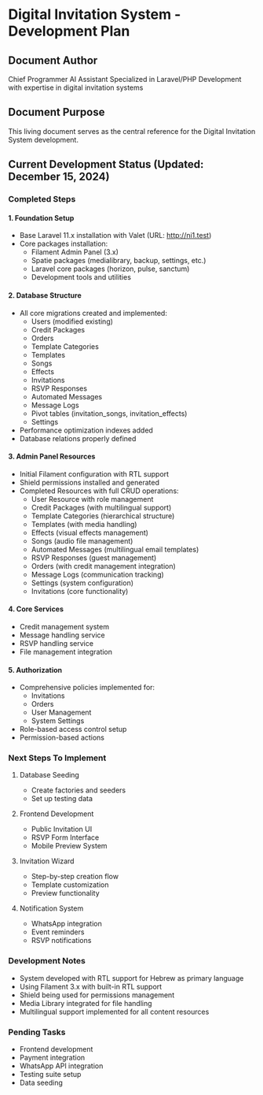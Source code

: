 # Digital Invitation System - Development Plan

## Document Author
Chief Programmer AI Assistant
Specialized in Laravel/PHP Development with expertise in digital invitation systems

## Document Purpose
This living document serves as the central reference for the Digital Invitation System development.

## Current Development Status (Updated: December 15, 2024)

### Completed Steps

#### 1. Foundation Setup
- Base Laravel 11.x installation with Valet (URL: http://ni1.test)
- Core packages installation:
  * Filament Admin Panel (3.x)
  * Spatie packages (medialibrary, backup, settings, etc.)
  * Laravel core packages (horizon, pulse, sanctum)
  * Development tools and utilities

#### 2. Database Structure
- All core migrations created and implemented:
  * Users (modified existing)
  * Credit Packages
  * Orders
  * Template Categories
  * Templates
  * Songs
  * Effects
  * Invitations
  * RSVP Responses
  * Automated Messages
  * Message Logs
  * Pivot tables (invitation_songs, invitation_effects)
  * Settings
- Performance optimization indexes added
- Database relations properly defined

#### 3. Admin Panel Resources
- Initial Filament configuration with RTL support
- Shield permissions installed and generated
- Completed Resources with full CRUD operations:
  * User Resource with role management
  * Credit Packages (with multilingual support)
  * Template Categories (hierarchical structure)
  * Templates (with media handling)
  * Effects (visual effects management)
  * Songs (audio file management)
  * Automated Messages (multilingual email templates)
  * RSVP Responses (guest management)
  * Orders (with credit management integration)
  * Message Logs (communication tracking)
  * Settings (system configuration)
  * Invitations (core functionality)

#### 4. Core Services
- Credit management system
- Message handling service
- RSVP handling service
- File management integration

#### 5. Authorization
- Comprehensive policies implemented for:
  * Invitations
  * Orders
  * User Management
  * System Settings
- Role-based access control setup
- Permission-based actions

### Next Steps To Implement

1. Database Seeding
   - Create factories and seeders
   - Set up testing data

2. Frontend Development
   - Public Invitation UI
   - RSVP Form Interface
   - Mobile Preview System

3. Invitation Wizard
   - Step-by-step creation flow
   - Template customization
   - Preview functionality

4. Notification System
   - WhatsApp integration
   - Event reminders
   - RSVP notifications

### Development Notes
- System developed with RTL support for Hebrew as primary language
- Using Filament 3.x with built-in RTL support
- Shield being used for permissions management
- Media Library integrated for file handling
- Multilingual support implemented for all content resources

### Pending Tasks
- Frontend development
- Payment integration
- WhatsApp API integration
- Testing suite setup
- Data seeding